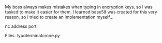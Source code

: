 My boss always makes mistakes when typing in encryption keys, so I was tasked to make it easier for them. I learned base58 was created for this very reason, so I tried to create an implementation myself...

nc address port

Files: typoterminatorone.py